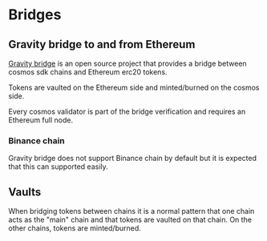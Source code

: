 # Bridges

## Gravity bridge to and from Ethereum

[Gravity bridge](https://github.com/gravity-bridge/gravity-bridge) is an open source project that provides a bridge between cosmos sdk chains and Ethereum erc20 tokens.

Tokens are vaulted on the Ethereum side and minted/burned on the cosmos side.

Every cosmos validator is part of the bridge verification and requires an Ethereum full node.

### Binance chain

Gravity bridge does not support Binance chain by default but it is expected that this can supported easily.

## Vaults

When bridging tokens between chains it is a normal pattern that one chain acts as the "main" chain and that tokens are vaulted on that chain. On the other chains, tokens are minted/burned.
